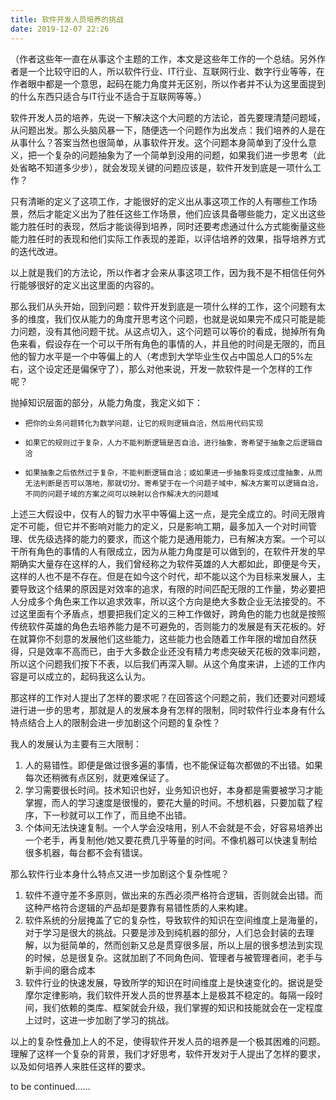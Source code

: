 ```yaml
---
title: 软件开发人员培养的挑战
date: 2019-12-07 22:26
---
```


（作者这些年一直在从事这个主题的工作，本文是这些年工作的一个总结。另外作者是一个比较守旧的人，所以软件行业、IT行业、互联网行业、数字行业等等，在作者眼中都是一个意思，起码在能力角度并无区别，所以作者并不认为这里面提到的什么东西只适合与IT行业不适合于互联网等等。）

软件开发人员的培养，先说一下解决这个大问题的方法论，首先要理清楚问题域，从问题出发。那么头脑风暴一下，随便选一个问题作为出发点：我们培养的人是在从事什么？答案当然也很简单，从事软件开发。这个问题本身简单到了没什么意义，把一个复杂的问题抽象为了一个简单到没用的问题，如果我们进一步思考（此处省略不知道多少步），就会发现关键的问题应该是，软件开发到底是一项什么工作？

只有清晰的定义了这项工作，才能很好的定义出从事这项工作的人有哪些工作场景，然后才能定义出为了胜任这些工作场景，他们应该具备哪些能力，定义出这些能力胜任时的表现，然后才能谈得到培养，同时还要考虑通过什么方式能衡量这些能力胜任时的表现和他们实际工作表现的差距，以评估培养的效果，指导培养方式的迭代改进。

以上就是我们的方法论，所以作者才会来从事这项工作，因为我不是不相信任何外行能够很好的定义出这里面的内容的。

那么我们从头开始，回到问题：软件开发到底是一项什么样的工作，这个问题有太多的维度，我们仅从能力的角度开思考这个问题，也就是说如果完不成只可能是能力问题，没有其他问题干扰。从这点切入，这个问题可以等价的看成，抛掉所有角色来看，假设存在一个可以干所有角色的事情的人，并且他的时间是无限的，而且他的智力水平是一个中等偏上的人（考虑到大学毕业生仅占中国总人口的5%左右，这个设定还是偏保守了），那么对他来说，开发一款软件是一个怎样的工作呢？

抛掉知识层面的部分，从能力角度，我定义如下：
-     把你的业务问题转化为数学问题，让它的规则逻辑自洽，然后用代码实现
-     如果它的规则过于复杂，人力不能判断逻辑是否自洽，进行抽象，寄希望于抽象之后逻辑自洽
-     如果抽象之后依然过于复杂，不能判断逻辑自洽；或如果进一步抽象将变成过度抽象，从而无法判断是否可以落地，那就切分。寄希望于在一个问题子域中，解决方案可以逻辑自洽，不同的问题子域的方案之间可以映射以合作解决大的问题域

上述三大假设中，仅有人的智力水平中等偏上这一点，是完全成立的。时间无限肯定不可能，但它并不影响对能力的定义，只是影响工期，最多加入一个对时间管理、优先级选择的能力的要求，而这个能力是通用能力，已有解决方案。一个可以干所有角色的事情的人有限成立，因为从能力角度是可以做到的，在软件开发的早期确实大量存在这样的人，我们曾经称之为软件英雄的人大都如此，即便是今天，这样的人也不是不存在。但是在如今这个时代，却不能以这个为目标来发展人，主要导致这个结果的原因是对效率的追求，有限的时间匹配无限的工作量，势必要把人分成多个角色来工作以追求效率，所以这个方向是绝大多数企业无法接受的。不过这里面有个矛盾点，想要把我们定义的三种工作做好，跨角色的能力也就是按照传统软件英雄的角色去培养能力是不可避免的，否则能力的发展是有天花板的。好在就算你不刻意的发展他们这些能力，这些能力也会随着工作年限的增加自然获得，只是效率不高而已，由于大多数企业还没有精力考虑突破天花板的效率问题，所以这个问题我们按下不表，以后我们再深入聊。从这个角度来讲，上述的工作内容是可以成立的，起码我这么认为。

那这样的工作对人提出了怎样的要求呢？在回答这个问题之前，我们还要对问题域进行进一步的思考，那就是人的发展本身有怎样的限制，同时软件行业本身有什么特点结合上人的限制会进一步加剧这个问题的复杂性？

我人的发展认为主要有三大限制：
1. 人的易错性。即便是做过很多遍的事情，也不能保证每次都做的不出错。如果每次还稍微有点区别，就更难保证了。
2. 学习需要很长时间。技术知识也好，业务知识也好，本身都是需要被学习才能掌握，而人的学习速度是很慢的，要花大量的时间。不想机器，只要加载了程序，下一秒就可以工作了，而且绝不出错。
3. 个体间无法快速复制。一个人学会没啥用，别人不会就是不会，好容易培养出一个老手，再复制他/她又要花费几乎等量的时间。不像机器可以快速复制给很多机器，每台都不会有错误。

那么软件行业本身什么特点又进一步加剧这个复杂性呢？
1. 软件不遵守差不多原则，做出来的东西必须严格符合逻辑，否则就会出错。而这种严格符合逻辑的产品却是要靠有易错性质的人来构建。
2. 软件系统的分层掩盖了它的复杂性，导致软件的知识在空间维度上是海量的，对于学习是很大的挑战。只要是涉及到纯机器的部分，人们总会封装的去理解，以为挺简单的，然而创新又总是贯穿很多层，所以上层的很多想法到实现的时候，总是很复杂。这就加剧了不同角色间、管理者与被管理者间，老手与新手间的磨合成本
3. 软件行业的快速发展，导致所学的知识在时间维度上是快速变化的。据说是受摩尔定律影响，我们软件开发人员的世界基本上是极其不稳定的。每隔一段时间，我们依赖的类库、框架就会升级，我们掌握的知识和技能就会在一定程度上过时，这进一步加剧了学习的挑战。

以上的复杂性叠加上人的不足，使得软件开发人员的培养是一个极其困难的问题。理解了这样一个复杂的背景，我们才好思考，软件开发对于人提出了怎样的要求，以及如何培养人来胜任这样的要求。

to be continued……